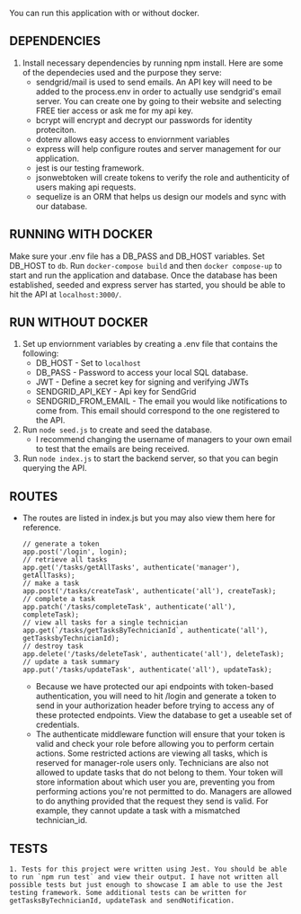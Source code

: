 You can run this application with or without docker.

## DEPENDENCIES 
1. Install necessary dependencies by running npm install. Here are some of the dependecies used and the purpose they serve:
    - sendgrid/mail is used to send emails. An API key will need to be added to the process.env in order to actually use sendgrid's email server. You can create one by going to their website and selecting FREE tier access or ask me for my api key. 
    - bcrypt will encrypt and decrypt our passwords for identity proteciton.
    - dotenv allows easy access to enviornment variables
    - express will help configure routes and server management for our application.
    - jest is our testing framework.
    - jsonwebtoken will create tokens to verify the role and authenticity of users making api requests.
    - sequelize is an ORM that helps us design our models and sync with our database.

## RUNNING WITH DOCKER
   Make sure your .env file has a DB_PASS and DB_HOST variables. Set DB_HOST to `db`. Run `docker-compose build` and then `docker compose-up` to start and run the application and database. Once the database has been established, seeded and express server has started, you should be able to hit the API at `localhost:3000/`.

## RUN WITHOUT DOCKER

1. Set up enviornment variables by creating a .env file that contains the following: 
    - DB_HOST - Set to `localhost`
    - DB_PASS - Password to access your local SQL database.
    - JWT - Define a secret key for signing and verifying JWTs
    - SENDGRID_API_KEY - Api key for SendGrid
    - SENDGRID_FROM_EMAIL - The email you would like notifications to come from. This email should correspond to the one registered to the API.
2. Run `node seed.js` to create and seed the database.
    - I recommend changing the username of managers to your own email to test that the emails are being received.
3. Run `node index.js` to start the backend server, so that you can begin querying the API.

## ROUTES
 - The routes are listed in index.js but you may also view them here for reference. 

    ```
    // generate a token
    app.post('/login', login);
    // retrieve all tasks
    app.get('/tasks/getAllTasks', authenticate('manager'), getAllTasks);
    // make a task
    app.post('/tasks/createTask', authenticate('all'), createTask);
    // complete a task
    app.patch('/tasks/completeTask', authenticate('all'), completeTask);
    // view all tasks for a single technician
    app.get(`/tasks/getTasksByTechnicianId`, authenticate('all'), getTasksbyTechnicianId);
    // destroy task
    app.delete('/tasks/deleteTask', authenticate('all'), deleteTask);
    // update a task summary
    app.put('/tasks/updateTask', authenticate('all'), updateTask);
    ```

    - Because we have protected our api endpoints with token-based authentication, you will need to hit /login and generate a token to send in your authorization header before trying to access any of these protected endpoints. View the database to get a useable set of credentials.
    - The authenticate middleware function will ensure that your token is valid and check your role before allowing you to perform certain actions. Some restricted actions are viewing all tasks, which is reserved for manager-role users only. Technicians are also not allowed to update tasks that do not belong to them. Your token will store information about which user you are, preventing you from performing actions you're not permitted to do. Managers are allowed to do anything provided that the request they send is valid. For example, they cannot update a task with a mismatched technician_id.

## TESTS

    1. Tests for this project were written using Jest. You should be able to run `npm run test` and view their output. I have not written all possible tests but just enough to showcase I am able to use the Jest testing framework. Some additional tests can be written for getTasksByTechnicianId, updateTask and sendNotification.